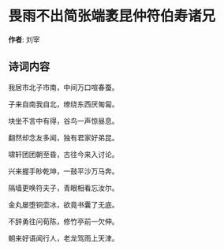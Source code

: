 # 畏雨不出简张端袤昆仲符伯寿诸兄

**作者**: 刘宰

## 诗词内容

我居市北子市南，中间万口喧春蚕。

子来自南我自北，缭绕东西厌匍匐。

块坐不言中有得，谷鸟一声惊昼息。

翻然却念友多闻，独有君家好弟昆。

啸轩团团朝至昏，古往今来入讨论。

兴来握手眇乾坤，一鼓平沙万马奔。

隔墙更唤符夫子，青眼相看忘汝尔。

金丸屡堕铜壶冰，欲竟书囊了无底。

不辞勇往问荀陈，修竹亭前一欠伸。

朝来好语闻行人，老龙驾雨上天津。

